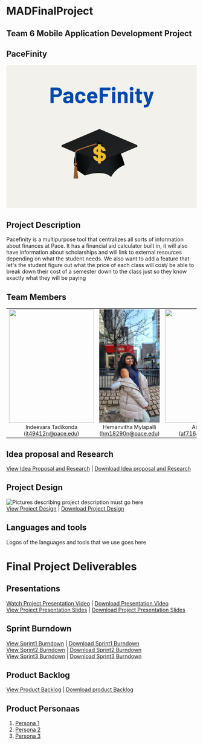 # MADFinalProject
## Team 6 Mobile Application Development Project
## PaceFinity
  ![Application logo goes here in the following parentheses](https://github.com/indeevarat/MADFinalProject/blob/indeevara/Pictures/Logo.png)
## Project Description
Pacefinity is a multipurpose tool that centralizes all sorts of information about finances at Pace. It has a financial aid calculator built in, it will also have information about scholarships and will link to external resources depending on what the student needs. We also want to add a feature that let's the student figure out what the price of each class will cost/ be able to break down their cost of a semester down to the class just so they know exactly what they will be paying
## Team Members
<table align="center" role="table">
  <tbody>
<tr>
    <td align="center" valign="center">
<img src="https://github.com/htmw/Languru/blob/main/documentation/Images/Indeevara.jpeg" height="300" width="225"><br>Indeevara Tadikonda<br>(<a href="mailto:it49412n@pace.edu">it49412n@pace.edu</a>)</td>
    <td align="center" valign="center">
<img src="https://github.com/indeevarat/MADFinalProject/blob/indeevara/Pictures/Hemanvitha.JPG" height="300" width="225"><br>Hemanvitha Mylapalli<br>(<a href="mailto:hm18290n@pace.edu">hm18290n@pace.edu</a>)</td>
    <td align="center" valign="center">
<img src="https://github.com/indeevarat/MADFinalProject/blob/indeevara/Pictures/Aidan.PNG" height="300" width="225"><br>Aidan Farrell<br>(<a href="mailto:af71644n@pace.edu">af71644n@pace.edu</a>)</td>
  </tr>
    </tbody>
</table>

## Idea proposal and Research
[View Idea Proposal and Research](https://github.com/indeevarat/MADFinalProject/blob/main/Idea%20Proposal.pdf) | [Download Idea proposal and Research](https://github.com/indeevarat/MADFinalProject/blob/main/Idea%20Proposal.docx)
## Project Design
![Pictures describing project description must go here]()<br>
[View Project Design](https://github.com/indeevarat/MADFinalProject/blob/main/Design.pdf) | [Download Project Design](https://github.com/indeevarat/MADFinalProject/blob/main/Design.docx)
## Languages and tools
Logos of the languages and tools that we use goes here
# Final Project Deliverables
## Presentations
[Watch Project Presentation Video]() | [Download Presentation Video]()<br>
[View Project Presentation Slides]() | [Download Project Presentation Slides]()
## Sprint Burndown
[View Sprint1 Burndown]() | [Download Sprint1 Burndown]()<br>
[View Sprint2 Burndown]() | [Download Sprint2 Burndown]()<br>
[View Sprint3 Burndown]() | [Download Sprint3 Burndown]()<br>
## Product Backlog
[View Product Backlog](https://docs.google.com/document/d/1LZB-z18Wd3vFcSz4Bj45GzMdxnK9APs-R8JE7ZjlLcQ/edit) | [Download product Backlog]()
## Product Personaas
1. [Persona 1](https://github.com/indeevarat/MADFinalProject/blob/indeevara/Pictures/Persona1.png)
2. [Persona 2](https://github.com/indeevarat/MADFinalProject/blob/indeevara/Pictures/Persona2.png)
3. [Persona 3](https://github.com/indeevarat/MADFinalProject/blob/indeevara/Pictures/Persona3.png)
